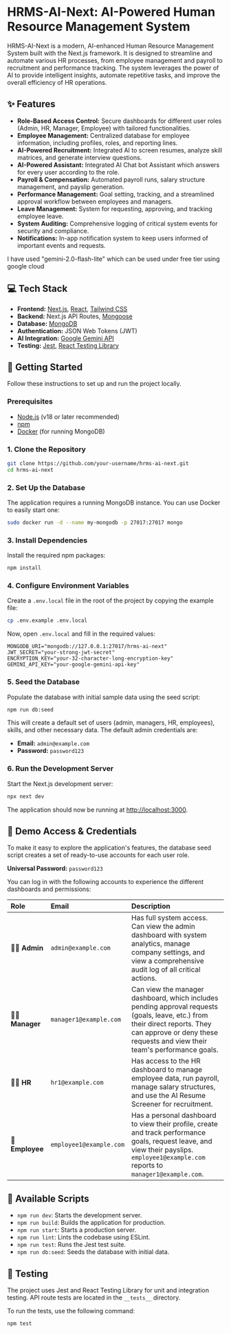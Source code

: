 # HRMS-AI-Next: AI-Powered Human Resource Management System

HRMS-AI-Next is a modern, AI-enhanced Human Resource Management System built with the Next.js framework. It is designed to streamline and automate various HR processes, from employee management and payroll to recruitment and performance tracking. The system leverages the power of AI to provide intelligent insights, automate repetitive tasks, and improve the overall efficiency of HR operations.

## ✨ Features

- **Role-Based Access Control:** Secure dashboards for different user roles (Admin, HR, Manager, Employee) with tailored functionalities.
- **Employee Management:** Centralized database for employee information, including profiles, roles, and reporting lines.
- **AI-Powered Recruitment:** Integrated AI to screen resumes, analyze skill matrices, and generate interview questions.
- **AI-Powered Assistant:** Integrated AI Chat bot Assistant which answers for every user according to the role.
- **Payroll & Compensation:** Automated payroll runs, salary structure management, and payslip generation.
- **Performance Management:** Goal setting, tracking, and a streamlined approval workflow between employees and managers.
- **Leave Management:** System for requesting, approving, and tracking employee leave.
- **System Auditing:** Comprehensive logging of critical system events for security and compliance.
- **Notifications:** In-app notification system to keep users informed of important events and requests.

I have used "gemini-2.0-flash-lite" which can be used under free tier using google cloud

## 💻 Tech Stack

- **Frontend:** [Next.js](https://nextjs.org/), [React](https://reactjs.org/), [Tailwind CSS](https://tailwindcss.com/)
- **Backend:** Next.js API Routes, [Mongoose](https://mongoosejs.com/)
- **Database:** [MongoDB](https://www.mongodb.com/)
- **Authentication:** JSON Web Tokens (JWT)
- **AI Integration:** [Google Gemini API](https://ai.google.dev/)
- **Testing:** [Jest](https://jestjs.io/), [React Testing Library](https://testing-library.com/)

## 🚀 Getting Started

Follow these instructions to set up and run the project locally.

### Prerequisites

- [Node.js](https://nodejs.org/en/) (v18 or later recommended)
- [npm](https://www.npmjs.com/)
- [Docker](https://www.docker.com/) (for running MongoDB)

### 1. Clone the Repository

```bash
git clone https://github.com/your-username/hrms-ai-next.git
cd hrms-ai-next
```

### 2. Set Up the Database

The application requires a running MongoDB instance. You can use Docker to easily start one:

```bash
sudo docker run -d --name my-mongodb -p 27017:27017 mongo
```

### 3. Install Dependencies

Install the required npm packages:

```bash
npm install
```

### 4. Configure Environment Variables

Create a `.env.local` file in the root of the project by copying the example file:

```bash
cp .env.example .env.local
```

Now, open `.env.local` and fill in the required values:

```
MONGODB_URI="mongodb://127.0.0.1:27017/hrms-ai-next"
JWT_SECRET="your-strong-jwt-secret"
ENCRYPTION_KEY="your-32-character-long-encryption-key"
GEMINI_API_KEY="your-google-gemini-api-key"
```

### 5. Seed the Database

Populate the database with initial sample data using the seed script:

```bash
npm run db:seed
```

This will create a default set of users (admin, managers, HR, employees), skills, and other necessary data. The default admin credentials are:
- **Email:** `admin@example.com`
- **Password:** `password123`

### 6. Run the Development Server

Start the Next.js development server:

```bash
npx next dev
```

The application should now be running at [http://localhost:3000](http://localhost:3000).


## 🔑 Demo Access & Credentials

To make it easy to explore the application's features, the database seed script creates a set of ready-to-use accounts for each user role.

**Universal Password:** `password123`

You can log in with the following accounts to experience the different dashboards and permissions:

| Role | Email | Description |
| :--- | :--- | :--- |
| 🧑‍💻 **Admin** | `admin@example.com` | Has full system access. Can view the admin dashboard with system analytics, manage company settings, and view a comprehensive audit log of all critical actions. |
| 🧑‍💼 **Manager** | `manager1@example.com` | Can view the manager dashboard, which includes pending approval requests (goals, leave, etc.) from their direct reports. They can approve or deny these requests and view their team's performance goals. |
| 👩‍🏫 **HR** | `hr1@example.com` | Has access to the HR dashboard to manage employee data, run payroll, manage salary structures, and use the AI Resume Screener for recruitment. |
| 👷 **Employee** | `employee1@example.com` | Has a personal dashboard to view their profile, create and track performance goals, request leave, and view their payslips. `employee1@example.com` reports to `manager1@example.com`. |


## 📜 Available Scripts

- `npm run dev`: Starts the development server.
- `npm run build`: Builds the application for production.
- `npm run start`: Starts a production server.
- `npm run lint`: Lints the codebase using ESLint.
- `npm run test`: Runs the Jest test suite.
- `npm run db:seed`: Seeds the database with initial data.

## 🧪 Testing

The project uses Jest and React Testing Library for unit and integration testing. API route tests are located in the `__tests__` directory.

To run the tests, use the following command:

```bash
npm test
```
